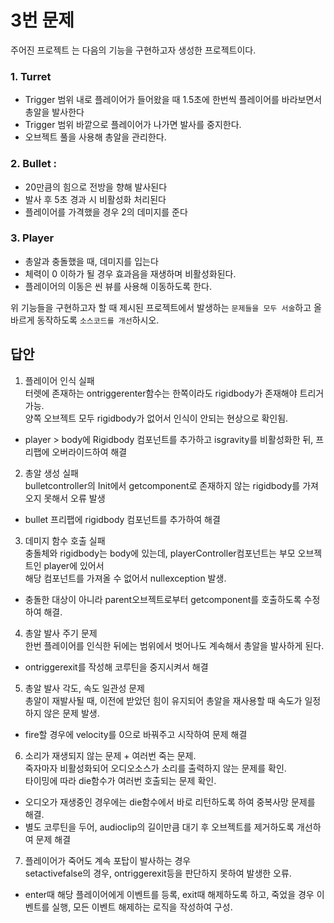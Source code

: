 # 3번 문제

주어진 프로젝트 는 다음의 기능을 구현하고자 생성한 프로젝트이다.

### 1. Turret
- Trigger 범위 내로 플레이어가 들어왔을 때 1.5초에 한번씩 플레이어를 바라보면서 총알을 발사한다
- Trigger 범위 바깥으로 플레이어가 나가면 발사를 중지한다.
- 오브젝트 풀을 사용해 총알을 관리한다.

### 2. Bullet :
- 20만큼의 힘으로 전방을 향해 발사된다
- 발사 후 5초 경과 시 비활성화 처리된다
- 플레이어를 가격했을 경우 2의 데미지를 준다

### 3. Player
- 총알과 충돌했을 때, 데미지를 입는다
- 체력이 0 이하가 될 경우 효과음을 재생하며 비활성화된다.
- 플레이어의 이동은 씬 뷰를 사용해 이동하도록 한다.

위 기능들을 구현하고자 할 때
제시된 프로젝트에서 발생하는 `문제들을 모두 서술`하고 올바르게 동작하도록 `소스코드를 개선`하시오.

## 답안

1. 플레이어 인식 실패<br>
   터렛에 존재하는 ontriggerenter함수는 한쪽이라도 rigidbody가 존재해야 트리거 가능.<br>
   양쪽 오브젝트 모두 rigidbody가 없어서 인식이 안되는 현상으로 확인됨.<br>

- player > body에 Rigidbody 컴포넌트를 추가하고 isgravity를 비활성화한 뒤, 프리팹에 오버라이드하여 해결<br>

2. 총알 생성 실패<br>
   bulletcontroller의 Init에서 getcomponent로 존재하지 않는 rigidbody를 가져오지 못해서 오류 발생<br>

- bullet 프리팹에 rigidbody 컴포넌트를 추가하여 해결<br>

3. 데미지 함수 호출 실패<br>
   충돌체와 rigidbody는 body에 있는데, playerController컴포넌트는 부모 오브젝트인 player에 있어서<br>
   해당 컴포넌트를 가져올 수 없어서 nullexception 발생.<br>

- 충돌한 대상이 아니라 parent오브젝트로부터 getcomponent를 호출하도록 수정하여 해결.<br>

4. 총알 발사 주기 문제<br>
   한번 플레이어를 인식한 뒤에는 범위에서 벗어나도 계속해서 총알을 발사하게 된다.<br>

- ontriggerexit를 작성해 코루틴을 중지시켜서 해결<br>

5. 총알 발사 각도, 속도 일관성 문제<br>
   총알이 재발사될 때, 이전에 받았던 힘이 유지되어 총알을 재사용할 때 속도가 일정하지 않은 문제 발생.<br>

- fire할 경우에 velocity를 0으로 바꿔주고 시작하여 문제 해결<br>

6. 소리가 재생되지 않는 문제 + 여러번 죽는 문제.<br>
   죽자마자 비활성화되어 오디오소스가 소리를 출력하지 않는 문제를 확인.<br>
   타이밍에 따라 die함수가 여러번 호출되는 문제 확인.<br>
  
- 오디오가 재생중인 경우에는 die함수에서 바로 리턴하도록 하여 중복사망 문제를 해결.<br>
- 별도 코루틴을 두어, audioclip의 길이만큼 대기 후 오브젝트를 제거하도록 개선하여 문제 해결<br>

7. 플레이어가 죽어도 계속 포탑이 발사하는 경우<br>
   setactivefalse의 경우, ontriggerexit등을 판단하지 못하여 발생한 오류.<br>

- enter때 해당 플레이어에게 이벤트를 등록, exit때 해제하도록 하고, 죽었을 경우 이벤트를 실행, 모든 이벤트 해제하는
  로직을 작성하여 구성.
   
